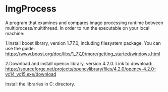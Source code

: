 # ImgProcess
A program that examines and compares image processing runtime between multiprocess/multithread.
In order to run the executable on your local machine:

1.Install boost library, version 1.77.0, including filesystem package. 
	You can use the guide: https://www.boost.org/doc/libs/1_77_0/more/getting_started/windows.html

2.Download and install opencv library, version 4.2.0.
	Link to download: https://sourceforge.net/projects/opencvlibrary/files/4.2.0/opencv-4.2.0-vc14_vc15.exe/download

Install the libraries in C: directory.
